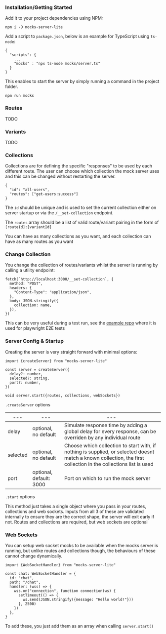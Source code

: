 ### Installation/Getting Started

Add it to your project dependencies using NPM:

```
npm i -D mocks-server-lite
```

Add a script to `package.json`, below is an example for TypeScript using `ts-node`:

```
{
  "scripts": {
    ...
    "mocks" : "npx ts-node mocks/server.ts"
  }
}
```

This enables to start the server by simply running a command in the project folder.

```
npm run mocks
```

### Routes

TODO

### Variants

TODO

### Collections

Collections are for defining the specific "responses" to be used by each different route. The user can choose which collection the mock server uses and this can be changed without restarting the server.

```
{
  "id": "all-users",
  "routes": ["get-users:success"]
}
```

The `id` should be unique and is used to set the current collection either on server startup or via the `/__set-collection` endpoint.

The `routes` array should be a list of valid route/variant pairing in the form of `[routeId]:[variantId]`

You can have as many collections as you want, and each collection can have as many routes as you want

### Change Collection

You change the collection of routes/variants whilst the server is running by calling a utility endpoint:

```
fetch(`http://localhost:3000/__set-collection`, {
  method: "POST",
  headers: {
    "Content-Type": "application/json",
  },
  body: JSON.stringify({
    collection: name,
  }),
})
```

This can be very useful during a test run, see the [example repo](https://github.com/burt202/mocks-server-lite-example) where it is used for playwright E2E tests

### Server Config & Startup

Creating the server is very straight forward with minimal options:

```
import {createServer} from "mocks-server-lite"

const server = createServer({
  delay?: number,
  selected?: string,
  port?: number,
})

void server.start({routes, collections, webSockets})
```

`.createServer` options

| ---      | ---                     | ---                                                                                                                                                              |
| -------- | ----------------------- | ---------------------------------------------------------------------------------------------------------------------------------------------------------------- |
| delay    | optional, no default    | Simulate response time by adding a global delay for every response, can be overriden by any individual route                                                     |
| selected | optional, no default    | Choose which collection to start with, if nothing is supplied, or selected doesnt match a known collection, the first collection in the collections list is used |
| port     | optional, default: 3000 | Port on which to run the mock server                                                                                                                             |

`.start` options

This method just takes a single object where you pass in your routes, collections and web sockets.
Inputs from all 3 of these are validated internally to ensure they are the correct shape, the server will exit early if not.
Routes and collections are required, but web sockets are optional

### Web Sockets

You can setup web socket mocks to be available when the mocks server is running, but unlike routes and collections though, the behaviours of these cannot change dynamically.

```
import {WebSocketHandler} from "mocks-server-lite"

const chat: WebSocketHandler = {
  id: "chat",
  path: "/chat",
  handler: (wss) => {
    wss.on("connection", function connection(ws) {
      setTimeout(() => {
        ws.send(JSON.stringify({message: "Hello world!"}))
      }, 2500)
    })
  },
}
```

To add these, you just add them as an array when calling `server.start()`
